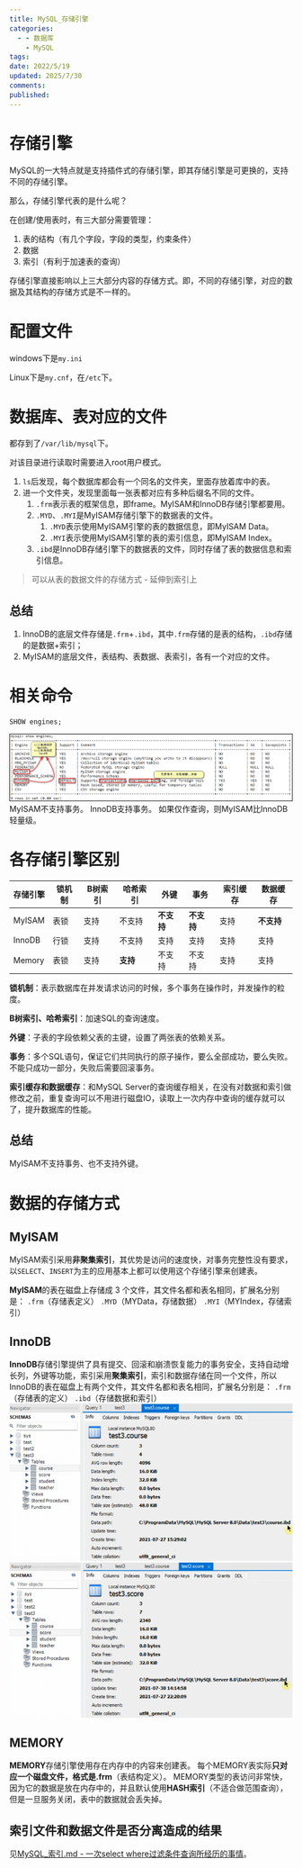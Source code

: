 ```yaml
---
title: MySQL_存储引擎
categories:
  - - 数据库
    - MySQL
tags: 
date: 2022/5/19
updated: 2025/7/30
comments: 
published:
---
```

# 存储引擎

MySQL的一大特点就是支持插件式的存储引擎，即其存储引擎是可更换的，支持不同的存储引擎。

那么，存储引擎代表的是什么呢？

在创建/使用表时，有三大部分需要管理：

1. 表的结构（有几个字段，字段的类型，约束条件）
2. 数据
3. 索引（有利于加速表的查询）

存储引擎直接影响以上三大部分内容的存储方式。即，不同的存储引擎，对应的数据及其结构的存储方式是不一样的。

# 配置文件

windows下是`my.ini`

Linux下是`my.cnf`，在`/etc`下。

# 数据库、表对应的文件

都存到了`/var/lib/mysql`下。

对该目录进行读取时需要进入root用户模式。

1. `ls`后发现，每个数据库都会有一个同名的文件夹，里面存放着库中的表。
2. 进一个文件夹，发现里面每一张表都对应有多种后缀名不同的文件。
    1. `.frm`表示表的框架信息，即frame。MyISAM和InnoDB存储引擎都要用。
    2. `.MYD`、`.MYI`是MyISAM存储引擎下的数据表的文件。
        1. `.MYD`表示使用MyISAM引擎的表的数据信息，即MyISAM Data。
        2. `.MYI`表示使用MyISAM引擎的表的索引信息，即MyISAM Index。
    3. `.ibd`是InnoDB存储引擎下的数据表的文件，同时存储了表的数据信息和索引信息。

> 可以从表的数据文件的存储方式 - 延伸到索引上

## 总结

1. InnoDB的底层文件存储是`.frm`+`.ibd`，其中`.frm`存储的是表的结构，`.ibd`存储的是数据+索引；
2. MyISAM的底层文件，表结构、表数据、表索引，各有一个对应的文件。

# 相关命令

```mysql
SHOW engines;
```

![image-20220519140553878](../../images/MySQL_存储引擎/image-20220519140553878.png)
MyISAM不支持事务。
InnoDB支持事务。
如果仅作查询，则MyISAM比InnoDB轻量级。
# 各存储引擎区别

| 存储引擎   | 锁机制 | B树索引 | 哈希索引   | 外键      | 事务      | 索引缓存 | 数据缓存    |
| ------ | --- | ---- | ------ | ------- | ------- | ---- | ------- |
| MyISAM | 表锁  | 支持   | 不支持    | **不支持** | **不支持** | 支持   | **不支持** |
| InnoDB | 行锁  | 支持   | 不支持    | 支持      | 支持      | 支持   | 支持      |
| Memory | 表锁  | 支持   | **支持** | 不支持     | 不支持     | 支持   | 支持      |

**锁机制**：表示数据库在并发请求访问的时候，多个事务在操作时，并发操作的粒度。

**B树索引、哈希索引**：加速SQL的查询速度。

**外键**：子表的字段依赖父表的主键，设置了两张表的依赖关系。

**事务**：多个SQL语句，保证它们共同执行的原子操作，要么全部成功，要么失败。不能只成功一部分，失败后需要回滚事务。

**索引缓存和数据缓存**：和MySQL Server的查询缓存相关，在没有对数据和索引做修改之前，重复查询可以不用进行磁盘IO，读取上一次内存中查询的缓存就可以了，提升数据库的性能。
## 总结
MyISAM不支持事务、也不支持外键。
# 数据的存储方式
## MyISAM
MyISAM索引采用**非聚集索引**，其优势是访问的速度快，对事务完整性没有要求，以`SELECT`、`INSERT`为主的应用基本上都可以使用这个存储引擎来创建表。

**MyISAM**的表在磁盘上存储成 3 个文件，其文件名都和表名相同，扩展名分别是：
`.frm`（存储表定义）
`.MYD`（MYData，存储数据）
`.MYI`（MYIndex，存储索引）
## InnoDB
**InnoDB**存储引擎提供了具有提交、回滚和崩溃恢复能力的事务安全，支持自动增长列，外键等功能，索引采用**聚集索引**，索引和数据存储在同一个文件，所以InnoDB的表在磁盘上有两个文件，其文件名都和表名相同，扩展名分别是：
`.frm`（存储表的定义）
`.ibd`（存储数据和索引）
![](../../images/MySQL_索引/image-20250730200406795.png)
![](../../images/MySQL_索引/image-20250730200415545.png)
## MEMORY
**MEMORY**存储引擎使用存在内存中的内容来创建表。
每个MEMORY表实际**只对应一个磁盘文件，格式是.frm**（表结构定义）。
MEMORY类型的表访问非常快，因为它的数据是放在内存中的，并且默认使用**HASH索引**（不适合做范围查询），但是一旦服务关闭，表中的数据就会丢失掉。

## 索引文件和数据文件是否分离造成的结果
见[MySQL_索引.md - 一次select where过滤条件查询所经历的事情](MySQL_索引.md#一次select%20where过滤条件查询所经历的事情)。